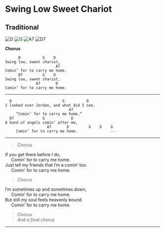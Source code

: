 # Swing Low Sweet Chariot
## Traditional
![D](https://chordgenerator.net/D.png?p=xx0232&s=2) ![G](https://chordgenerator.net/G.png?p=320003&s=2) ![A7](https://chordgenerator.net/A7.png?p=x02020&s=2) ![D7](https://chordgenerator.net/D7.png?p=xx0212&s=2) 

**Chorus**

	      D          G    D  
	Swing low, sweet chariot,  
	                       A7  
	Comin’ for to carry me home.  
	      D7         G    D  
	Swing low, sweet chariot,  
	              A7       D  
	Comin’ for to carry me home.  

---  
	  D                       G          D  
	I looked over Jordan, and what did I see,  
	                             A7  
	     “Comin’ for to carry me home.”  
	  D7             G            D  
	A band of angels comin’ after me,  
	                   A7       D         G    D    G  
	     Comin’ for to carry me home.               --  

---  

> Chorus  

If you get there before I do,  
     Comin’ for to carry me home.  
Just tell my friends that I’m a comin’ too.  
     Comin’ for to carry me home.  

> Chorus  

I’m sometimes up and sometimes down,  
     Comin’ for to carry me home.  
But still my soul feels heavenly bound.  
     Comin’ for to carry me home.  

> Chorus  
> *And a final chorus*
---  

